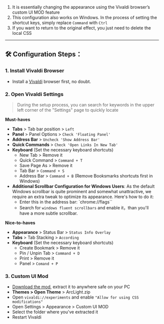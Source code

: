 1. It is essentially changing the appearance using the Vivaldi browser’s custom UI MOD feature
2. This configuration also works on Windows. In the process of setting the shortcut keys, simply replace `Command` with `Ctrl`
3. If you want to return to the original effect, you just need to delete the local CSS

---

## 🛠️ Configuration Steps：

### 1. Install Vivaldi Browser

- Install a [Vivaldi](https://vivaldi.com) browser first, no doubt.

### 2. Open Vivaldi Settings

> During the setup process, you can search for keywords in the upper left corner of the "Settings" page to quickly locate

**Must-haves** 
- **Tabs** > Tab bar position > `Left`
- **Panel** > Panel Options > `Check 'Floating Panel'`
- **Address Bar** > `Uncheck 'Show Address Bar'`
- **Quick Commands** > `Check 'Open Links In New Tab'`
- **Keyboard** (Set the necessary keyboard shortcuts)
    - New Tab > Remove it
    - Quick Command > `Command + T`
    - Save Page As > Remove it
    - Tab Bar > `Command + S`
    - Address Bar > `Command + B` (Remove Booksmarks shortcuts first in Windows)
- **Additional Scrollbar Configuration for Windows Users**: As the default Windows scrollbar is quite prominent and somewhat unattractive, we require an extra tweak to optimize its appearance. Here's how to do it:
  - Enter this in the address bar: `chrome://flags``
  - Search for `windows fluent scrollbars` and enable it，than you'll have a more subtle scrollbar.

**Nice-to-haves**
- **Appearance** > Status Bar > `Status Info Overlay`
- **Tabs** > Tab Stacking > `According`
- **Keyboard** (Set the necessary keyboard shortcuts)
    - Create Bookmark > Remove it
    - Pin / Unpin Tab > `Command + D`
    - Print > Remove it
    - Panel > `Comand + P`

### 3. Custom UI Mod
- [Download the mod](https://github.com/tovifun/VivalArc/archive/refs/heads/main.zip), extract it to anywhere safe on your PC
- **Themes > Open Theme** >  ArcLight.zip
- Open `vivaldi://experiments` and enable `"Allow for using CSS modifications"`
- Open Settings > Appearance > Custom UI MOD
- Select the folder where you've extracted it
- Restart Vivaldi